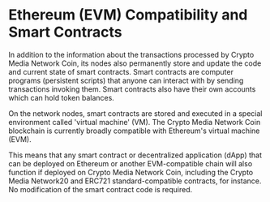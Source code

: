 # Ethereum (EVM) Compatibility and Smart Contracts

In addition to the information about the transactions processed by Crypto Media Network Coin, its nodes also permanently store and update the code and current state of smart contracts. Smart contracts are computer programs (persistent scripts) that anyone can interact with by sending transactions invoking them. Smart contracts also have their own accounts which can hold token balances.  

On the network nodes, smart contracts are stored and executed in a special environment called 'virtual machine' (VM). The Crypto Media Network Coin blockchain is currently broadly compatible with Ethereum's virtual machine (EVM). 

This means that any smart contract or decentralized application (dApp) that can be deployed on Ethereum or another EVM-compatible chain will also function if deployed on Crypto Media Network Coin, including the Crypto Media Network20 and ERC721 standard-compatible contracts, for instance. No modification of the smart contract code is required. 
